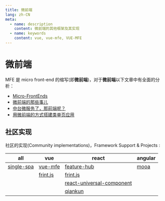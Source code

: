 ```yaml
---
title: 微前端
lang: zh-CN
meta:
  - name: description
    content: 微前端的其他框架及其实现
  - name: keywords
    content: vue, vue-mfe, VUE-MFE
---
```


# 微前端

MFE 是 micro front-end 的缩写(即**微前端**)，对于**微前端**以下文章中有全面的分析：

- [Micro-FrontEnds](https://micro-frontends.org/)
- [微前端的那些事儿](https://github.com/phodal/microfrontends)
- [中台微服务了，那前端呢？](https://mp.weixin.qq.com/s/hke92257-EB1ksrV6tb-mg)
- [用微前端的方式搭建类单页应用](https://tech.meituan.com/2018/09/06/fe-tiny-spa.html)

## 社区实现

社区的实现(Community implementations)，Framework Support & Projects :

| all                                     | vue                                            | react                                                                                 | angular                                |
| --------------------------------------- | ---------------------------------------------- | ------------------------------------------------------------------------------------- | -------------------------------------- |
| [single-spa](https://single-spa.js.org) | [vue-mfe](https://github.com/givingwu/vue-mfe) | [feature-hub](https://feature-hub.io)                                                 | [mooa](https://github.com/phodal/mooa) |
|                                         | [frint.js](https://frint.js.org)               | [frint.js](https://frint.js.org)                                                      |                                        |
|                                         |                                                | [react-universal-component](https://github.com/faceyspacey/react-universal-component) |                                        |
|                                         |                                                | [qiankun](https://github.com/umijs/qiankun)                                           |                                        |
